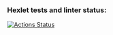 ### Hexlet tests and linter status:
[![Actions Status](https://github.com/yurylavrukhin/frontend-project-46/workflows/hexlet-check/badge.svg)](https://github.com/yurylavrukhin/frontend-project-46/actions)